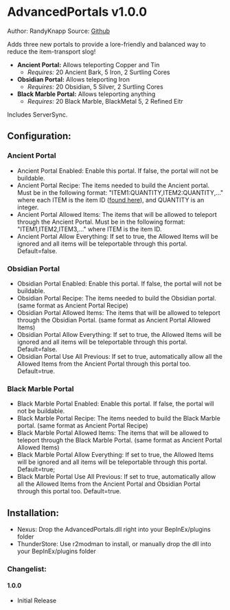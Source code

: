 # AdvancedPortals v1.0.0
Author: RandyKnapp
Source: [Github](https://github.com/RandyKnapp/ValheimMods/tree/main/AdvancedPortals)

Adds three new portals to provide a lore-friendly and balanced way to reduce the item-transport slog!

  * **Ancient Portal:** Allows teleporting Copper and Tin
    * *Requires:* 20 Ancient Bark, 5 Iron, 2 Surtling Cores
  * **Obsidian Portal:** Allows teleporting Iron
    * *Requires:* 20 Obsidian, 5 Silver, 2 Surtling Cores
  * **Black Marble Portal:** Allows teleporting anything
    * *Requires:* 20 Black Marble, BlackMetal 5, 2 Refined Eitr

Includes ServerSync.

## Configuration:

### Ancient Portal

  * Ancient Portal Enabled: Enable this portal. If false, the portal will not be buildable.
  * Ancient Portal Recipe: The items needed to build the Ancient portal. Must be in the following format: "ITEM1:QUANTITY,ITEM2:QUANTITY,..." where each ITEM is the item ID ([found here](https://valheim-modding.github.io/Jotunn/data/objects/item-list.html)), and QUANTITY is an integer.
  * Ancient Portal Allowed Items: The items that will be allowed to teleport through the Ancient Portal. Must be in the following format: "ITEM1,ITEM2,ITEM3,..." where ITEM is the item ID.
  * Ancient Portal Allow Everything: If set to true, the Allowed Items will be ignored and all items will be teleportable through this portal. Default=false.

### Obsidian Portal

  * Obsidian Portal Enabled: Enable this portal. If false, the portal will not be buildable.
  * Obsidian Portal Recipe: The items needed to build the Obsidian portal. (same format as Ancient Portal Recipe)
  * Obsidian Portal Allowed Items: The items that will be allowed to teleport through the Obsidian Portal. (same format as Ancient Portal Allowed Items)
  * Obsidian Portal Allow Everything: If set to true, the Allowed Items will be ignored and all items will be teleportable through this portal. Default=false.
  * Obsidian Portal Use All Previous: If set to true, automatically allow all the Allowed Items from the Ancient Portal through this portal too. Default=true.

### Black Marble Portal

  * Black Marble Portal Enabled: Enable this portal. If false, the portal will not be buildable.
  * Black Marble Portal Recipe: The items needed to build the Black Marble portal. (same format as Ancient Portal Recipe)
  * Black Marble Portal Allowed Items: The items that will be allowed to teleport through the Black Marble Portal. (same format as Ancient Portal Allowed Items)
  * Black Marble Portal Allow Everything: If set to true, the Allowed Items will be ignored and all items will be teleportable through this portal. Default=true;
  * Black Marble Portal Use All Previous: If set to true, automatically allow all the Allowed Items from the Ancient Portal and Obsidian Portal through this portal too. Default=true.

## Installation:
  * Nexus: Drop the AdvancedPortals.dll right into your BepInEx/plugins folder
  * ThunderStore: Use r2modman to install, or manually drop the dll into your BepInEx/plugins folder

### Changelist:

#### 1.0.0

  * Initial Release